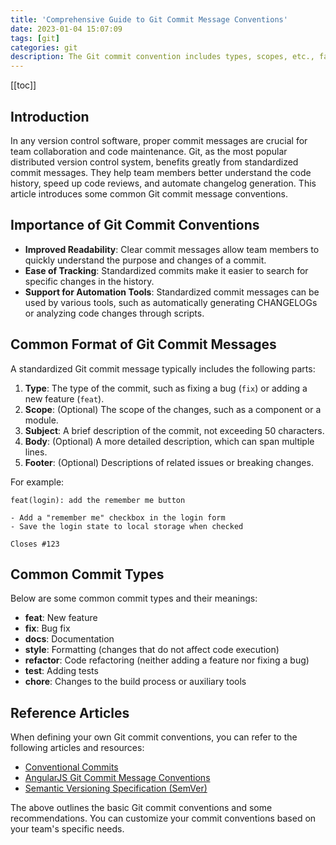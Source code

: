 ```yaml
---
title: 'Comprehensive Guide to Git Commit Message Conventions'
date: 2023-01-04 15:07:09
tags: [git]
categories: git
description: The Git commit convention includes types, scopes, etc., facilitating clear collaboration and maintenance, recommended Conventional Commits, AngularJS convention for reference.
---
```


[[toc]]

## Introduction

In any version control software, proper commit messages are crucial for team collaboration and code maintenance. Git, as the most popular distributed version control system, benefits greatly from standardized commit messages. They help team members better understand the code history, speed up code reviews, and automate changelog generation. This article introduces some common Git commit message conventions.

## Importance of Git Commit Conventions

- **Improved Readability**: Clear commit messages allow team members to quickly understand the purpose and changes of a commit.
- **Ease of Tracking**: Standardized commits make it easier to search for specific changes in the history.
- **Support for Automation Tools**: Standardized commit messages can be used by various tools, such as automatically generating CHANGELOGs or analyzing code changes through scripts.

## Common Format of Git Commit Messages

A standardized Git commit message typically includes the following parts:

1. **Type**: The type of the commit, such as fixing a bug (`fix`) or adding a new feature (`feat`).
2. **Scope**: (Optional) The scope of the changes, such as a component or a module.
3. **Subject**: A brief description of the commit, not exceeding 50 characters.
4. **Body**: (Optional) A more detailed description, which can span multiple lines.
5. **Footer**: (Optional) Descriptions of related issues or breaking changes.

For example:

```
feat(login): add the remember me button

- Add a "remember me" checkbox in the login form
- Save the login state to local storage when checked

Closes #123
```

## Common Commit Types

Below are some common commit types and their meanings:

- **feat**: New feature
- **fix**: Bug fix
- **docs**: Documentation
- **style**: Formatting (changes that do not affect code execution)
- **refactor**: Code refactoring (neither adding a feature nor fixing a bug)
- **test**: Adding tests
- **chore**: Changes to the build process or auxiliary tools

## Reference Articles

When defining your own Git commit conventions, you can refer to the following articles and resources:

- [Conventional Commits](https://www.conventionalcommits.org/)
- [AngularJS Git Commit Message Conventions](https://docs.angularjs.org/misc/contribute)
- [Semantic Versioning Specification (SemVer)](https://semver.org/)

The above outlines the basic Git commit conventions and some recommendations. You can customize your commit conventions based on your team's specific needs.
